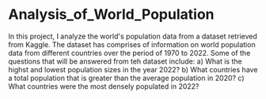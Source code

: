 # Analysis_of_World_Population
In this project, I analyze the world's population data  from a dataset retrieved from Kaggle. The dataset has comprises of information on world population data from different countries over the period of 1970 to 2022. 
Some of the questions that will be answered from teh dataset include:
a) What is the highst and lowest population sizes in the year 2022?
b) What countries have a total population that is greater than the average population in 2020?
c) What countries were the most densely populated in 2022?

